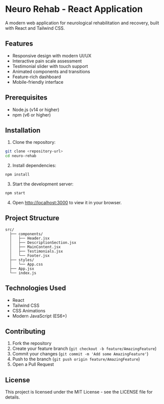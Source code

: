 # Neuro Rehab - React Application

A modern web application for neurological rehabilitation and recovery, built with React and Tailwind CSS.

## Features

- Responsive design with modern UI/UX
- Interactive pain scale assessment
- Testimonial slider with touch support
- Animated components and transitions
- Feature-rich dashboard
- Mobile-friendly interface

## Prerequisites

- Node.js (v14 or higher)
- npm (v6 or higher)

## Installation

1. Clone the repository:

```bash
git clone <repository-url>
cd neuro-rehab
```

2. Install dependencies:

```bash
npm install
```

3. Start the development server:

```bash
npm start
```

4. Open [http://localhost:3000](http://localhost:3000) to view it in your browser.

## Project Structure

```
src/
  ├── components/
  │   ├── Header.jsx
  │   ├── DescriptionSection.jsx
  │   ├── MainContent.jsx
  │   ├── Testimonials.jsx
  │   └── Footer.jsx
  ├── styles/
  │   └── App.css
  ├── App.jsx
  └── index.js
```

## Technologies Used

- React
- Tailwind CSS
- CSS Animations
- Modern JavaScript (ES6+)

## Contributing

1. Fork the repository
2. Create your feature branch (`git checkout -b feature/AmazingFeature`)
3. Commit your changes (`git commit -m 'Add some AmazingFeature'`)
4. Push to the branch (`git push origin feature/AmazingFeature`)
5. Open a Pull Request

## License

This project is licensed under the MIT License - see the LICENSE file for details.
